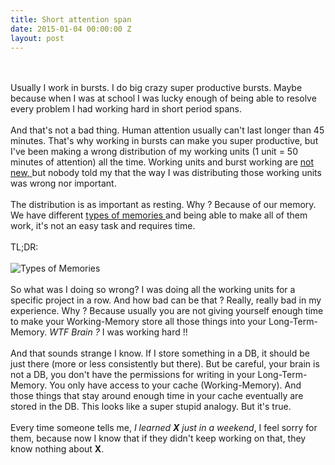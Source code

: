 ```yaml
---
title: Short attention span
date: 2015-01-04 00:00:00 Z
layout: post
---
```


<br><br>
Usually I work in bursts. I do big crazy super productive bursts. Maybe because when I was at school I was lucky enough of being able to resolve every problem I had working hard in short period spans. 
<br><br>
And that's not a bad thing. Human attention usually can't last longer than 45 minutes. That's why working in bursts can make you super productive, but I've been making a wrong distribution of my working units (1 unit = 50 minutes of attention) all the time. Working units and burst working are [not new, ][1]but nobody told my that the way I was distributing those working units was wrong nor important.
<br><br>
The distribution is as important as resting. Why ? Because of our memory. We have different [types of memories ][2] and being able to make all of them work, it's not an easy task and requires time. 
<br><br>
TL;DR:
<br><br>
![ Types of Memories ](http://www.mountknowledge.ca/images/chart3.gif)
<br><br>
So what was I doing so wrong? I was doing all the working units for a specific project in a row. And how bad can be that ? Really, really bad in my experience. Why ? Because usually you are not giving yourself enough time to make your Working-Memory store all those things into your Long-Term-Memory. *WTF Brain ?* I was working hard !!
<br><br>
And that sounds strange I know. If I store something in a DB, it should be just there (more or less consistently but there). But be careful, your brain is not a DB, you don't have the permissions for writing in your Long-Term-Memory. You only have access to your cache (Working-Memory). And those things that stay around enough time in your cache eventually are stored in the DB. This looks like a super stupid analogy. But it's true.
<br><br>
Every time someone tells me, *I learned __X__ just in a weekend*, I feel sorry for them, because now I know that if they didn't keep working on that, they know nothing about __X__.


[1]: http://en.wikipedia.org/wiki/Pomodoro_Technique
[2]: http://www.ncbi.nlm.nih.gov/pmc/articles/PMC2657600/